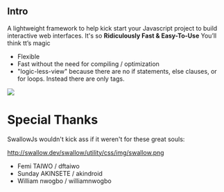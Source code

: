 ## Intro

A lightweight framework to help kick start your Javascript project to build interactive web interfaces. It's so <strong>Ridiculously Fast & Easy-To-Use</strong> You’ll think tt’s magic
- Flexible
- Fast without the need for compiling / optimization
- "logic-less-view" because there are no if statements, else clauses, or for loops. Instead there are only tags.

<img src="https://raw.githubusercontent.com/hurlatunde/swallow.js/master/swallow/utility/css/img/swallow.png" />

# Special Thanks

SwallowJs wouldn't kick ass if it weren't for these great souls:

http://swallow.dev/swallow/utility/css/img/swallow.png

<ul>
<li> Femi TAIWO / dftaiwo </li>
<li> Sunday AKINSETE / akindroid </li>
<li> William nwogbo / williamnwogbo </li>
</ul>
